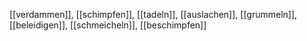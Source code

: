 [[verdammen]], [[schimpfen]], [[tadeln]], [[auslachen]], [[grummeln]], [[beleidigen]], [[schmeicheln]], [[beschimpfen]]
